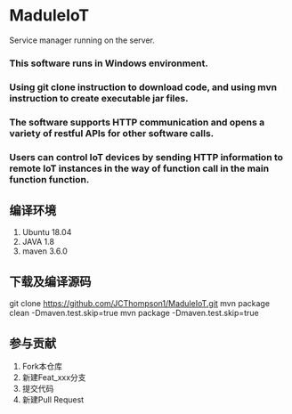 # MaduleIoT
Service manager running on the server.   
### This software runs in Windows environment. 
### Using git clone instruction to download code, and using mvn instruction to create executable jar files.
### The software supports HTTP communication and opens a variety of restful APIs for other software calls.
### Users can control IoT devices by sending HTTP information to remote IoT instances in the way of function call in the main function function.

## 编译环境
1. Ubuntu 18.04
2. JAVA 1.8
3. maven 3.6.0
## 下载及编译源码
git clone https://github.com/JCThompson1/MaduleIoT.git
mvn package clean -Dmaven.test.skip=true
mvn package -Dmaven.test.skip=true
## 参与贡献
1. Fork本仓库
2. 新建Feat_xxx分支
3. 提交代码
4. 新建Pull Request

